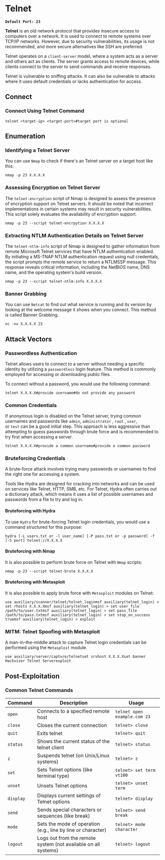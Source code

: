 # Telnet

**`Default Port: 23`**

**Telnet** is an old network protocol that provides insecure access to computers over a network. It is used to connect to remote systems over TCP/IP networks. However, due to security vulnerabilities, its usage is not recommended, and more secure alternatives like SSH are preferred.

Telnet operates on a `client-server` model, where a system acts as a server and others act as clients. The server grants access to remote devices, while clients connect to the server to send commands and receive responses.

Telnet is vulnerable to sniffing attacks. It can also be vulnerable to attacks where it uses default credentials or lacks authentication for access.

## Connect

### Connect Using Telnet Command

```
telnet <target-ip> <target-port>#target port is optional
```

## Enumeration

### Identifying a Telnet Server

You can use `Nmap` to check if there's an Telnet server on a target host like this:

```
nmap -p 23 X.X.X.X
```

### Assessing Encryption on Telnet Server

The `telnet-encryption` script of Nmap is designed to assess the presence of encryption support on Telnet servers. It should be noted that incorrect implementations in certain systems may result in security vulnerabilities. This script solely evaluates the availability of encryption support.

```
nmap -p 23 --script telnet-encrpytion X.X.X.X
```

### Extracting NTLM Authentication Details on Telnet Server

The `telnet-ntlm-info` script of Nmap is designed to gather information from remote Microsoft Telnet services that have NTLM authentication enabled. By initiating a MS-TNAP NTLM authentication request using null credentials, the script prompts the remote service to return a NTLMSSP message. This response reveals critical information, including the NetBIOS name, DNS name, and the operating system's build version.

```
nmap -p 23 --script telnet-ntlm-info X.X.X.X
```

### Banner Grabbing

You can use `Netcat` to find out what service is running and its version by looking at the welcome message it shows when you connect. This method is called Banner Grabbing.

```
nc -nv X.X.X.X 23
```

## Attack Vectors

### Passwordless Authentication

Telnet allows users to connect to a server without needing a specific identity by utilizing a `passwordless` login feature. This method is commonly employed for accessing or downloading public files.

To connect without a password, you would use the following command:

```
telnet X.X.X.X#provide username#do not provide any password
```

### Common Credentials

If anonymous login is disabled on the Telnet server, trying common usernames and passwords like `admin`, `administrator` , `root` , `user`, or `test` can be a good initial step. This approach is less aggressive than attempting to guess passwords through brute force and is recommended to try first when accessing a server.

```
telnet X.X.X.X#provide a common username#provide a common password
```

### Bruteforcing Credentials

A brute-force attack involves trying many passwords or usernames to find the right one for accessing a system.

Tools like Hydra are designed for cracking into networks and can be used on services like Telnet, HTTP, SMB, etc. For Telnet, Hydra often carries out a dictionary attack, which means it uses a list of possible usernames and passwords from a file to try and log in.

#### Bruteforcing with Hydra

To use `Hydra` for brute-forcing Telnet login credentials, you would use a command structured for this purpose:

```
hydra [-L users.txt or -l user_name] [-P pass.txt or -p password] -f [-S port] telnet://X.X.X.X
```

#### Bruteforcing with Nmap

It is also possible to perform brute force on Telnet with `Nmap` scripts:

```
nmap -p 23 --script telnet-brute X.X.X.X
```

#### Bruteforcing with Metasploit

It is also possible to apply brute force with `Metasploit` modules on Telnet:

```
use auxiliary/scanner/telnet/telnet_loginmsf auxiliary(telnet_login) > set rhosts X.X.X.Xmsf auxiliary(telnet_login) > set user_file /path/to/user.txtmsf auxiliary(telnet_login) > set pass_file /path/to/pass.txtmsf auxiliary(telnet_login) > set stop_on_success truemsf auxiliary(telnet_login) > exploit
```

### MITM: Telnet Spoofing with Metasploit

A man-in-the-middle attack to capture Telnet login credentials can be performed using the `Metasploit` module.

```
use auxiliary/server/capture/telnetset srvhost X.X.X.Xset banner Hackviser Telnet Serverexploit
```

## Post-Exploitation

### Common Telnet Commands

|Command|Description|Usage|
|---|---|---|
|`open`|Connects to a specified remote host|`telnet open example.com 23`|
|`close`|Closes the current connection|`telnet> close`|
|`quit`|Exits telnet|`telnet> quit`|
|`status`|Shows the current status of the telnet client|`telnet> status`|
|`z`|Suspends telnet (on Unix/Linux systems)|`telnet> z`|
|`set`|Sets Telnet options (like terminal type)|`telnet> set term vt100`|
|`unset`|Unsets Telnet options|`telnet> unset term`|
|`display`|Displays current settings of Telnet options|`telnet> display`|
|`send`|Sends special characters or sequences (like break)|`telnet> send break`|
|`mode`|Sets the mode of operation (e.g., line by line or character)|`telnet> mode character`|
|`logout`|Logs out from the remote system (not available on all systems)|`telnet> logout`|